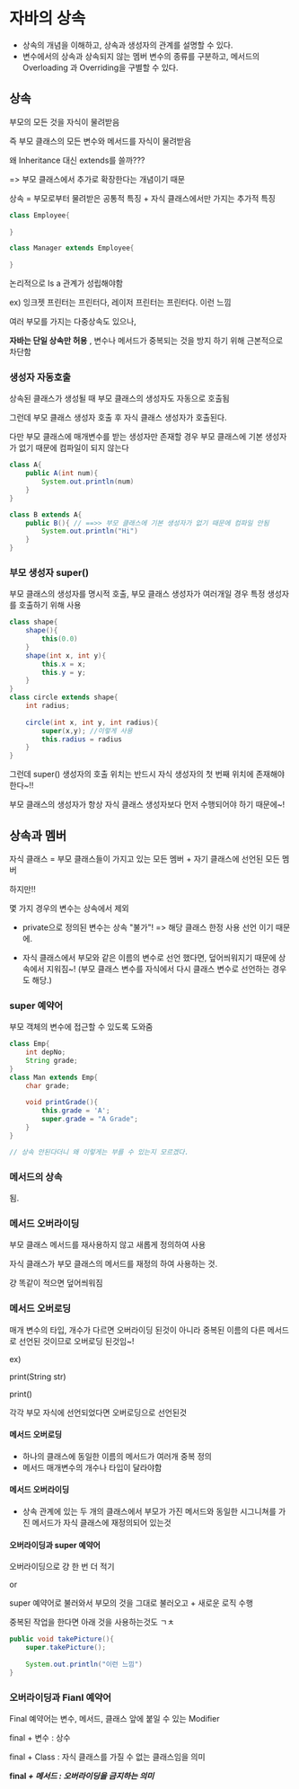 # 자바의 상속

- 상속의 개념을 이해하고, 상속과 생성자의 관계를 설명할 수 있다.
- 변수에서의 상속과 상속되지 않는 멤버 변수의 종류를 구분하고, 메서드의 Overloading 과 Overriding을 구별할 수 있다.



## 상속

부모의 모든 것을 자식이 물려받음

즉 부모 클래스의 모든 변수와 메서드를 자식이 물려받음

왜 Inheritance 대신 extends를 쓸까??? 

=> 부모 클래스에서 추가로 확장한다는 개념이기 때문

상속 = 부모로부터 물려받은 공통적  특징 + 자식 클래스에서만 가지는 추가적 특징 

```java
class Employee{
    
}

class Manager extends Employee{
    
}
```



논리적으로 Is a 관계가 성립해야함

ex) 잉크젯 프린터는 프린터다, 레이저 프린터는 프린터다. 이런 느낌



여러 부모를 가지는 다중상속도 있으나,

**자바는 단일 상속만 허용** , 변수나 메서드가 중복되는 것을 방지 하기 위해 근본적으로 차단함



### 생성자 자동호출

상속된 클래스가 생성될 때 부모 클래스의 생성자도 자동으로 호출됨

그런데 부모 클래스 생성자 호출 후 자식 클래스 생성자가 호출된다.

다만 부모 클래스에 매개변수를 받는 생성자만 존재할 경우 부모 클래스에 기본 생성자가 없기 때문에 컴파일이 되지 않는다

```java
class A{
    public A(int num){
        System.out.println(num)
	}
}

class B extends A{
    public B(){ // ==>> 부모 클래스에 기본 생성자가 없기 때문에 컴파일 안됨
		System.out.println("Hi")
    }
}
```



### 부모 생성자 super()

부모 클래스의 생성자를 명시적 호출, 부모 클래스 생성자가 여러개일 경우 특정 생성자를 호출하기 위해 사용



```java
class shape{
    shape(){
        this(0.0)
	}
    shape(int x, int y){
        this.x = x;
        this.y = y;
    }
}
class circle extends shape{
    int radius;
    
    circle(int x, int y, int radius){
        super(x,y); //이렇게 사용
        this.radius = radius
    }
}
```



그런데 super() 생성자의 호출 위치는 반드시 자식 생성자의 첫 번째 위치에 존재해야 한다~!! 

부모 클래스의 생성자가 항상 자식 클래스 생성자보다 먼저 수행되어야 하기 때문에~!



## 상속과 멤버



자식 클래스 = 부모 클래스들이 가지고 있는 모든 멤버 + 자기 클래스에 선언된 모든 멤버



하지만!!

몇 가지 경우의 변수는 상속에서 제외

- private으로 정의된 변수는 상속 "불가"! => 해당 클래스 한정 사용 선언 이기 때문에.

- 자식 클래스에서 부모와 같은 이름의 변수로 선언 했다면, 덮어씌워지기 때문에 상속에서 지워짐~! (부모 클래스 변수를 자식에서 다시 클래스 변수로 선언하는 경우도 해당.)





### super 예약어

부모 객체의 변수에 접근할 수 있도록 도와줌

```java
class Emp{
    int depNo;
    String grade;
}
class Man extends Emp{
    char grade;
    
    void printGrade(){
        this.grade = 'A';
        super.grade = "A Grade";
    }
}

// 상속 안된다더니 왜 이렇게는 부를 수 있는지 모르겠다.
```





### 메서드의 상속

됨.



### 메서드 오버라이딩

부모 클래스 메서드를 재사용하지 않고 새롭게 정의하여 사용

자식 클래스가 부모 클래스의 메서드를 재정의 하여 사용하는 것.

걍 똑같이 적으면 덮어씌워짐



### 메서드 오버로딩

매개 변수의 타입, 개수가 다르면 오버라이딩 된것이 아니라 중복된 이름의 다른 메서드로 선언된 것이므로 오버로딩 된것임~!

ex)

print(String str)

print()

각각 부모 자식에 선언되었다면 오버로딩으로 선언된것



#### 메서드 오버로딩

- 하나의 클래스에 동일한 이름의 메서드가 여러개 중복 정의
- 메서드 매개변수의 개수나 타입이 달라야함

#### 메서드 오버라이딩

- 상속 관계에 있는 두 개의 클래스에서 부모가 가진 메서드와 동일한 시그니쳐를 가진 메서드가 자식 클래스에 재정의되어 있는것



#### 오버라이딩과 super 예약어

오버라이딩으로 걍 한 번 더 적기 

or

super 예약어로 불러와서 부모의 것을 그대로 불러오고 + 새로운 로직 수행



중복된 작업을 한다면 아래 것을 사용하는것도 ㄱㅊ



```java
public void takePicture(){
    super.takePicture();
    
    System.out.println("이런 느낌")
}
```





### 오버라이딩과 Fianl 예약어

Final 예약어는 변수, 메서드, 클래스 앞에 붙일 수 있는 Modifier

final + 변수 : 상수

final + Class : 자식 클래스를 가질 수 없는 클래스임을 의미

**final *+ 메서드 : 오버라이딩을 금지하는 의미***